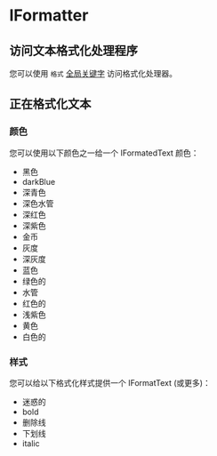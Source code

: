 # IFormatter

## 访问文本格式化处理程序

您可以使用 `格式` [全局关键字](/Vanilla/Global_Functions/) 访问格式化处理器。

## 正在格式化文本

### 颜色

您可以使用以下颜色之一给一个 IFormatedText 颜色：

- 黑色
- darkBlue
- 深青色
- 深色水管
- 深红色
- 深紫色
- 金币
- 灰度
- 深灰度
- 蓝色
- 绿色的
- 水管
- 红色的
- 浅紫色
- 黄色
- 白色的

### 样式

您可以给以下格式化样式提供一个 IFormatText (或更多)：

- 迷惑的
- bold
- 删除线
- 下划线
- italic